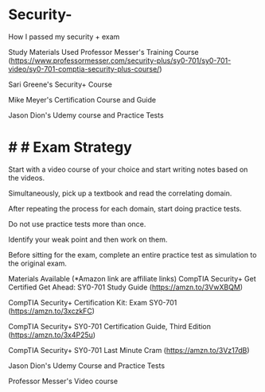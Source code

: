 # Security-
How I passed my security + exam




Study Materials Used 
Professor Messer's Training Course (https://www.professormesser.com/security-plus/sy0-701/sy0-701-video/sy0-701-comptia-security-plus-course/)

Sari Greene's Security+ Course 

Mike Meyer's Certification Course and Guide 

Jason Dion's Udemy course and Practice Tests 





# # # Exam Strategy 
Start with a video course of your choice and start writing notes based on the videos.

Simultaneously, pick up a textbook and read the correlating domain.

After repeating the process for each domain, start doing practice tests.

Do not use practice tests more than once. 

Identify your weak point and then work on them. 

Before sitting for the exam, complete an entire practice test as simulation to the original exam.

Materials Available (*Amazon link are affiliate links)
CompTIA Security+ Get Certified Get Ahead: SY0-701 Study Guide (https://amzn.to/3VwXBQM)

CompTIA Security+ Certification Kit: Exam SY0-701 (https://amzn.to/3xczkFC)

CompTIA Security+ SY0-701 Certification Guide, Third Edition (https://amzn.to/3x4P25u)

CompTIA Security+ SY0-701 Last Minute Cram (https://amzn.to/3Vz17dB)

Jason Dion's Udemy Course and Practice Tests

Professor Messer's Video course 
